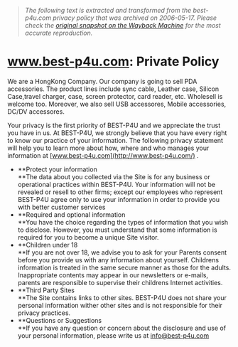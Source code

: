 > *The following text is extracted and transformed from the best-p4u.com privacy policy that was archived on 2006-05-17. Please check the [original snapshot on the Wayback Machine](https://web.archive.org/web/20060517183422id_/http%3A//www.best-p4u.com/privacy.php) for the most accurate reproduction.*

# www.best-p4u.com: Private Policy

We are a HongKong Company. Our company is going to sell PDA accessories. The product lines include sync cable, Leather case, Silicon Case,travel charger, case, screen protector, card reader, etc. Wholesell is welcome too. Moreover, we also sell USB accessores, Mobile accessories, DC/DV accessores.

Your privacy is the first priority of BEST-P4U and we appreciate the trust you have in us. At BEST-P4U, we strongly believe that you have every right to know our practice of your information. The following privacy statement will help you to learn more about how, where and who manages your information at [www.best-p4u.com](http://www.best-p4u.com/) .

  * **Protect your information  
**The data about you collected via the Site is for any business or operational practices within BEST-P4U. Your information will not be revealed or resell to other firms; except our employees who represent BEST-P4U agree only to use your information in order to provide you with better customer services
  * **Required and optional information  
**You have the choice regarding the types of information that you wish to disclose. However, you must understand that some information is required for you to become a unique Site visitor.
  * **Children under 18  
**If you are not over 18, we advise you to ask for your Parents consent before you provide us with any information about yourself. Childrens information is treated in the same secure manner as those for the adults. Inappropriate contents may appear in our newsletters or e-mails, parents are responsible to supervise their childrens Internet activities.
  * **Third Party Sites  
**The Site contains links to other sites. BEST-P4U does not share your personal information wither other sites and is not responsible for their privacy practices.
  * **Questions or Suggestions  
**If you have any question or concern about the disclosure and use of your personal information, please write us at [info@best-p4u.com](http://www.best-p4u.com/contact_us.php)  



